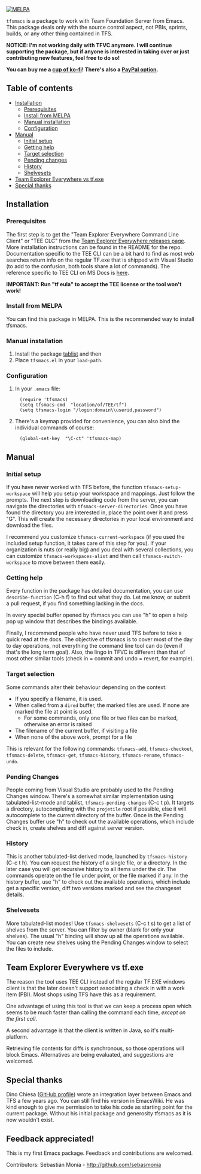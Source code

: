 [![MELPA](https://melpa.org/packages/tfsmacs-badge.svg)](https://melpa.org/#/tfsmacs)

`tfsmacs` is a package to work with Team Foundation Server from Emacs.
This package deals only with the source control aspect, not PBIs, sprints,
builds, or any other thing contained in TFS.

**NOTICE: I'm not working daily with TFVC anymore. I will continue supporting the package, but if anyone is interested in taking over or just contributing new features, feel free to do so!**

**You can buy me a [cup of ko-fi](https://ko-fi.com/A0A527CN7)! There's also a [PayPal option](https://www.paypal.me/sebasmonia).**

## Table of contents

<!--ts-->

   * [Installation](#installation)
     * [Prerequisites](#prerequisites)
     * [Install from MELPA](#install-from-melpa)
     * [Manual installation](#manual-installation)
     * [Configuration](#configuration)
   * [Manual](#manual)
     * [Initial setup](#initial-setup)
     * [Getting help](#getting-help)
     * [Target selection](#target-selection)
     * [Pending changes](#pending-changes)
     * [History](#history)
     * [Shelvesets](#shelvesets)
   * [Team Explorer Everywhere vs tf.exe](#team-explorer-everywhere-vs-tfexe)
   * [Special thanks](#special-thanks)
<!--te-->

## Installation

### Prerequisites

The first step is to get the "Team Explorer Everywhere Command Line Client" or "TEE CLC"
from the [Team Explorer Everywhere releases page](https://github.com/Microsoft/team-explorer-everywhere/releases).
More installation instructions can be found in the README for the repo.
Documentation specific to the TEE CLI can be a bit hard to find as most web searches
return info on the regular TF.exe that is shipped with Visual Studio (to add to the confusion,
both tools share a lot of commands). The reference specific to TEE CLI on MS Docs
is [here](https://docs.microsoft.com/en-us/previous-versions/visualstudio/visual-studio-2010/gg413282(v=vs.100)).

**IMPORTANT: Run "tf eula" to accept the TEE license or the tool won't work!**

### Install from MELPA

You can find this package in MELPA. This is the recommended way to install tfsmacs.

### Manual installation

1. Install the package [tablist](https://github.com/politza/tablist) and then 
2. Place `tfsmacs.el` in your `load-path`.

### Configuration 

1. In your `.emacs` file:
```elisp
     (require 'tfsmacs)
     (setq tfsmacs-cmd  "location/of/TEE/tf")
     (setq tfsmacs-login "/login:domain\\userid,password")
```
2. There's a keymap provided for convenience, you can also bind the individual commands of course:
```elisp
     (global-set-key  "\C-ct" 'tfsmacs-map)
```

## Manual

### Initial setup

If you have never worked with TFS before, the function `tfsmacs-setup-workspace` will help you setup your
workspace and mappings. Just follow the prompts.
The next step is downloading code from the server, you can navigate the directories with `tfsmacs-server-directories`.
Once you have found the directory you are interested in, place the point over it and press "G".
This will create the necessary directories in your local environment and download the files.

I recommend you customize `tfsmacs-current-workspace` (if you used the included setup function, it takes
care of this step for you). If your organization is nuts (or really big) and you deal with several
collections, you can customize `tfsmacs-workspaces-alist` and then call `tfsmacs-switch-workspace` to
move between them easily.

### Getting help

Every function in the package has detailed documentation, you can use `describe-function` (C-h f) to
find out what they do. Let me know, or submit a pull request, if you find something lacking in the docs.

In every special buffer opened by tfsmacs you can use "h" to open a help pop up window that describes
the bindings available.

Finally, I recommend people who have never used TFS before to take a quick read at the docs. The objective
of tfsmacs is to cover most of the day to day operations, not everything the command line tool can do (even
if that's the long term goal). Also, the lingo in TFVC is different than that of most other similar tools
(check in = commit and undo = revert, for example).

### Target selection

Some commands alter their behaviour depending on the context:

* If you specify a filename, it is used.
* When called from a `dired` buffer, the marked files are used. If none are 
marked the file at point is used.
  * For some commands, only one file or two files can be marked, otherwise an error is 
raised
* The filename of the current buffer, if visiting a file
* When none of the above work, prompt for a file

This is relevant for the following commands: `tfsmacs-add`, `tfsmacs-checkout`,
`tfsmacs-delete`, `tfsmacs-get`,  `tfsmacs-history`, `tfsmacs-rename`, `tfsmacs-undo`.

### Pending Changes

People coming from Visual Studio are probably used to the Pending Changes
window. There's a somewhat similar implementation using 
tabulated-list-mode and tablist, `tfsmacs-pending-changes` (C-c t p).
It targets a directory, autocompleting with the `projetile` root if possible,
else it will autocomplete to the current directory of the buffer.
Once in the Pending Changes buffer use "h" to check out the available operations, 
which include check in, create shelves and diff against server version.

### History

This is another tabulated-list derived mode, launched by `tfsmacs-history` (C-c t h). You can
request the history of a single file, or a directory. In the later case you will
get recursive history to all items under the dir.
The commands operate on the file under point, or the file marked if any. In the
history buffer, use "h" to check out the available operations, which include get a
specific version, diff two versions marked and see the changeset details.

### Shelvesets

More tabulated-list modes! Use `tfsmacs-shelvesets` (C-c t s) to get a list of shelves from
the server. You can filter by owner (blank for only your shelves). The usual "h"
binding will show up all the operations available.  
You can create new shelves using the Pending Changes window to select the files
to include.

## Team Explorer Everywhere vs tf.exe

The reason the tool uses TEE CLI instead of the regular TF.EXE windows
client is that the later doesn't support associating a check in with a
work item (PBI). Most shops using TFS have this as a requirement.

One advantage of using this tool is that we can keep a process open which
seems to be much faster than calling the command each time, _except on the
first call_.

A second advantage is that the client is written in Java, so it's multi-platform.

Retrieving file contents for diffs is synchronous, so those operations will block
Emacs. Alternatives are being evaluated, and suggestions are welcomed.

## Special thanks

Dino Chiesa ([GitHub profile](https://github.com/DinoChiesa)) wrote an integration
layer between Emacs and TFS a few years ago. You can still find his version
in EmacsWiki. He was kind enough to give me permission to take his code as
starting point for the current package. Without his initial package
and generosity tfsmacs as it is now wouldn't exist.

## Feedback appreciated!

This is my first Emacs package. Feedback and contributions are welcomed.


Contributors:
Sebastián Monía - http://github.com/sebasmonia

